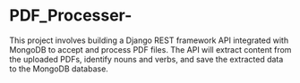 # PDF_Processer-
This project involves building a Django REST framework API integrated with MongoDB to accept and process PDF files. The API will extract content from the uploaded PDFs, identify nouns and verbs, and save the extracted data to the MongoDB database.
